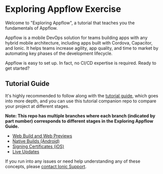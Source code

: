 # Exploring Appflow Exercise

Welcome to "Exploring Appflow", a tutorial that teaches you the fundamentals of Appflow.

Appflow is a mobile DevOps solution for teams building apps with any hybrid mobile architecture, including apps built with Cordova, Capacitor, and Ionic. It helps teams increase agility, app quality, and time to market by automating key phases of the development lifecycle.

Appflow is easy to set up. In fact, no CI/CD expertise is required. Ready to get started?

## Tutorial Guide

It's highly recommended to follow along with the [tutorial guide](https://ionicframework.com/docs/appflow/tutorial/start), which goes into more depth, and you can use this tutorial companion repo to compare your project at different stages. 

**Note: This repo has multiple branches where each branch (indicated by part number) corresponds to different stages in the Exploring Appflow Guide.**

* [Web Build and Web Previews](https://ionicframework.com/docs/appflow/tutorial/web-preview)
* [Native Builds (Android)](https://ionicframework.com//docs/appflow/tutorial/android)
* [Signing Certificates (iOS)](https://ionicframework.com//docs/appflow/tutorial/ios)
* [Live Updates](https://ionicframework.com//docs/appflow/tutorial/live_updates)

If you run into any issues or need help understanding any of these concepts, please [contact Ionic Support](https://ionic.zendesk.com/hc/en-us).